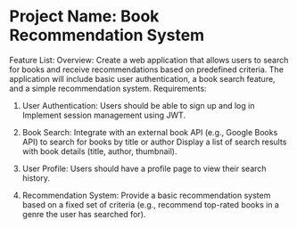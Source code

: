 # Project Name: Book Recommendation System
Feature List:
Overview:
Create a web application that allows users to search for books and receive recommendations based on predefined criteria. The application will include basic user authentication, a book search feature, and a
simple recommendation system. Requirements:

1. User Authentication:
Users should be able to sign up and log in Implement session management using JWT.

2. Book Search:
Integrate with an external book API (e.g., Google Books API) to search for books by title
or author Display a list of search results with book details (title, author, thumbnail).

3. User Profile:
Users should have a profile page to view their search history.

4. Recommendation System:
Provide a basic recommendation system based on a fixed set of criteria (e.g.,
recommend top-rated books in a genre the user has searched for).
